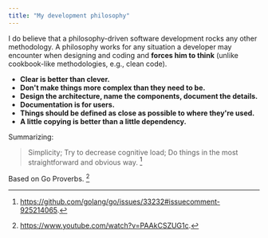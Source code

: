 ```yaml
---
title: "My development philosophy"
---
```


I do believe that a philosophy-driven software development rocks any other methodology. A philosophy works for any situation a developer may encounter when designing and coding and **forces him to think** (unlike cookbook-like methodologies, e.g., clean code).

- **Clear is better than clever.**
- **Don't make things more complex than they need to be.**
- **Design the architecture, name the components, document the details.**
- **Documentation is for users.**
- **Things should be defined as close as possible to where they're used.**
- **A little copying is better than a little dependency.**

Summarizing:
> Simplicity; Try to decrease cognitive load; Do things in the most straightforward and obvious way. [^1]

[^1]: https://github.com/golang/go/issues/33232#issuecomment-925214065.



Based on Go Proverbs. [^2]

[^2]: https://www.youtube.com/watch?v=PAAkCSZUG1c.

